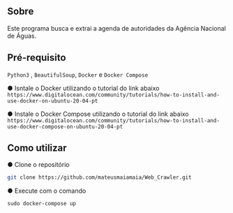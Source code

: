 ## Sobre

Este programa busca e extrai a agenda de autoridades da Agência Nacional de Águas.

## Pré-requisito

```Python3``` , ```BeautifulSoup```, ```Docker``` e ```Docker Compose```

● Isntale o Docker utilizando o tutorial do link abaixo
```https://www.digitalocean.com/community/tutorials/how-to-install-and-use-docker-on-ubuntu-20-04-pt```

● Instale o Docker Compose utilizando o tutorial do link abaixo  
```https://www.digitalocean.com/community/tutorials/how-to-install-and-use-docker-compose-on-ubuntu-20-04-pt```

## Como utilizar

● Clone o repositório
```bash
git clone https://github.com/mateusmaiamaia/Web_Crawler.git
```

●  Execute com o comando 
```
sudo docker-compose up
```

